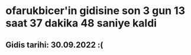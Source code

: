 # ofarukbicer'in gidisine son 3 gun 13 saat 37 dakika 48 saniye kaldi

## Gidis tarihi: 30.09.2022 :(